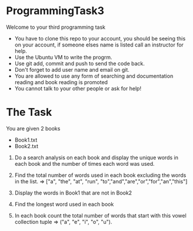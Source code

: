 # ProgrammingTask3

Welcome to your third programming task 
  - You have to clone this repo to your account, you should be seeing this on your account, if someone elses name is listed call an instructor for help.
  - Use the Ubuntu VM to write the progrm.
  - Use git add, commit and push to send the code back. 
  - Don't forget to add user name and email on git. 
  - You are allowed to use any form of searching and documentation reading and book reading is promoted
  - You cannot talk to your other people or ask for help!
  
  
# The Task

You are given 2 books 
  - Book1.txt 
  - Book2.txt
  
1. Do a search analysis on each book and display the unique words in each book and the number of times each word was used.

2. Find the total number of words used in each book excluding the words in the list. => ["a", "the", "at", "run", "to","and","are","or","for","an","this"]

3. Display the words in Book1 that are not in Book2

4. Find the longest word used in each book

5. In each book count the total number of words that start with this vowel collection tuple =>  ("a", "e", "i", "o", "u").

  

